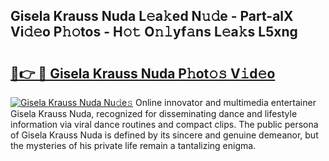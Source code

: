 ## Gisela Krauss Nuda L𝚎a𝚔ed N𝚞𝚍e - Part-alX Vi𝚍𝚎o P𝚑𝚘tos - H𝚘𝚝 O𝚗𝚕yf𝚊ns L𝚎a𝚔s L5xng

# <h2><a href="http://kf9fcp.oniu.top/?m=Gisela+Krauss+Nuda">🔗👉 🔴 Gisela Krauss Nuda P𝚑ot𝚘𝚜 V𝚒d𝚎o</a></h2>

[![Gisela Krauss Nuda Nu𝚍e𝚜](https://i.imgur.com/0qMVB7G.gif)](http://kf9fcp.oniu.top/?m=Gisela+Krauss+Nuda)
Online innovator and multimedia entertainer Gisela Krauss Nuda, recognized for disseminating dance and lifestyle information via viral dance routines and compact clips. The public persona of Gisela Krauss Nuda is defined by its sincere and genuine demeanor, but the mysteries of his private life remain a tantalizing enigma.  
